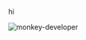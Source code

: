 hi


![monkey-developer](https://user-images.githubusercontent.com/9412349/153735417-81f14075-0b60-49e1-88eb-90019dbe03d2.gif)
